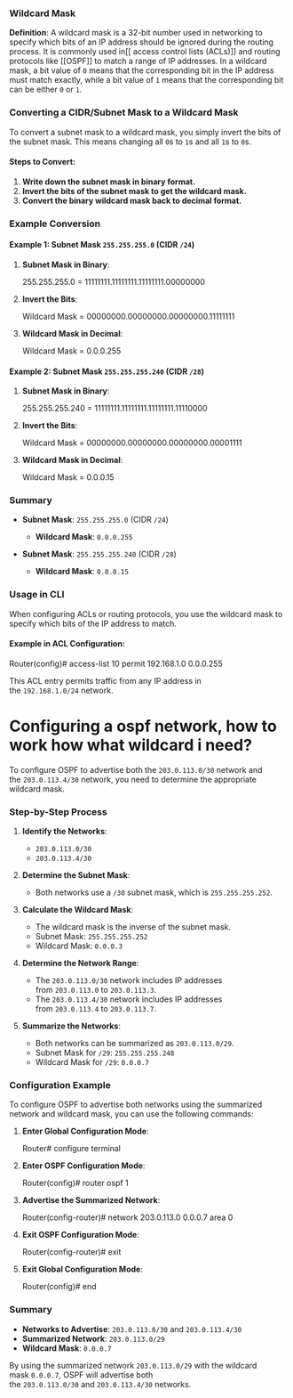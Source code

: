 ### Wildcard Mask

**Definition**: A wildcard mask is a 32-bit number used in networking to specify which bits of an IP address should be ignored during the routing process. It is commonly used in[[ access control lists (ACLs)]] and routing protocols like [[OSPF]] to match a range of IP addresses. In a wildcard mask, a bit value of `0` means that the corresponding bit in the IP address must match exactly, while a bit value of `1` means that the corresponding bit can be either `0` or `1`.

### Converting a CIDR/Subnet Mask to a Wildcard Mask

To convert a subnet mask to a wildcard mask, you simply invert the bits of the subnet mask. This means changing all `0`s to `1`s and all `1`s to `0`s.

#### Steps to Convert:

1. **Write down the subnet mask in binary format.**
2. **Invert the bits of the subnet mask to get the wildcard mask.**
3. **Convert the binary wildcard mask back to decimal format.**

### Example Conversion

#### Example 1: Subnet Mask `255.255.255.0` (CIDR `/24`)

1. **Subnet Mask in Binary**:
    
    255.255.255.0 = 11111111.11111111.11111111.00000000
    
2. **Invert the Bits**:
    
    Wildcard Mask = 00000000.00000000.00000000.11111111
    
3. **Wildcard Mask in Decimal**:
    
    Wildcard Mask = 0.0.0.255
    

#### Example 2: Subnet Mask `255.255.255.240` (CIDR `/28`)

1. **Subnet Mask in Binary**:
    
    255.255.255.240 = 11111111.11111111.11111111.11110000
    
2. **Invert the Bits**:
    
    Wildcard Mask = 00000000.00000000.00000000.00001111
    
3. **Wildcard Mask in Decimal**:
    
    Wildcard Mask = 0.0.0.15
    

### Summary

- **Subnet Mask**: `255.255.255.0` (CIDR `/24`)
    
    - **Wildcard Mask**: `0.0.0.255`
- **Subnet Mask**: `255.255.255.240` (CIDR `/28`)
    
    - **Wildcard Mask**: `0.0.0.15`

### Usage in CLI

When configuring ACLs or routing protocols, you use the wildcard mask to specify which bits of the IP address to match.

#### Example in ACL Configuration:

Router(config)# access-list 10 permit 192.168.1.0 0.0.0.255

This ACL entry permits traffic from any IP address in the `192.168.1.0/24` network.

# Configuring a ospf network, how to work how what wildcard i need?

To configure OSPF to advertise both the `203.0.113.0/30` network and the `203.0.113.4/30` network, you need to determine the appropriate wildcard mask.

### Step-by-Step Process

1. **Identify the Networks**:
    
    - `203.0.113.0/30`
    - `203.0.113.4/30`
2. **Determine the Subnet Mask**:
    
    - Both networks use a `/30` subnet mask, which is `255.255.255.252`.
3. **Calculate the Wildcard Mask**:
    
    - The wildcard mask is the inverse of the subnet mask.
    - Subnet Mask: `255.255.255.252`
    - Wildcard Mask: `0.0.0.3`
4. **Determine the Network Range**:
    
    - The `203.0.113.0/30` network includes IP addresses from `203.0.113.0` to `203.0.113.3`.
    - The `203.0.113.4/30` network includes IP addresses from `203.0.113.4` to `203.0.113.7`.
5. **Summarize the Networks**:
    
    - Both networks can be summarized as `203.0.113.0/29`.
    - Subnet Mask for `/29`: `255.255.255.248`
    - Wildcard Mask for `/29`: `0.0.0.7`

### Configuration Example

To configure OSPF to advertise both networks using the summarized network and wildcard mask, you can use the following commands:

1. **Enter Global Configuration Mode**:
    
    Router# configure terminal
    
2. **Enter OSPF Configuration Mode**:
    
    Router(config)# router ospf 1
    
3. **Advertise the Summarized Network**:
    
    Router(config-router)# network 203.0.113.0 0.0.0.7 area 0
    
4. **Exit OSPF Configuration Mode**:
    
    Router(config-router)# exit
    
5. **Exit Global Configuration Mode**:
    
    Router(config)# end
    

### Summary

- **Networks to Advertise**: `203.0.113.0/30` and `203.0.113.4/30`
- **Summarized Network**: `203.0.113.0/29`
- **Wildcard Mask**: `0.0.0.7`

By using the summarized network `203.0.113.0/29` with the wildcard mask `0.0.0.7`, OSPF will advertise both the `203.0.113.0/30` and `203.0.113.4/30` networks.